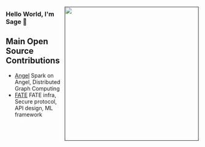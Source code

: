<a href=""><img src="./cat.jpeg" width="350" align="right" /></a>

### Hello World, I'm Sage 👋

## Main Open Source Contributions

- [Angel](https://github.com/Angel-ML/angel) Spark on Angel, Distributed Graph Computing
- [FATE](https://github.com/FederatedAI/FATE) FATE infra, Secure protocol, API design, ML framework
